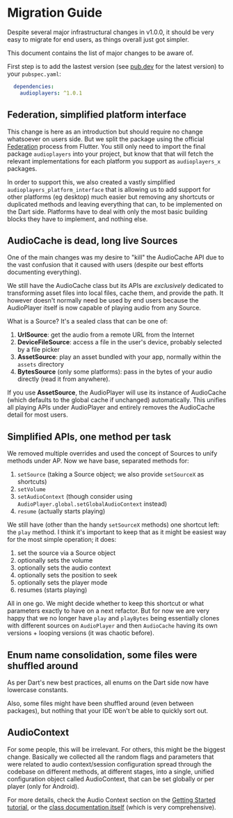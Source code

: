 # Migration Guide

Despite several major infrastructural changes in v1.0.0, it should be very easy to migrate for end users, as things overall just got simpler.

This document contains the list of major changes to be aware of.

First step is to add the lastest version (see [pub.dev](https://pub.dev/packages/audioplayers) for the latest version) to your `pubspec.yaml`:

```yaml
  dependencies:
    audioplayers: ^1.0.1
```

## Federation, simplified platform interface

This change is here as an introduction but should require no change whatsoever on users side. But we split the package using the official [Federation](https://docs.flutter.dev/development/packages-and-plugins/developing-packages) process from Flutter. You still only need to import the final package `audioplayers` into your project, but know that that will fetch the relevant implementations for each platform you support as `audioplayers_x` packages.

In order to support this, we also created a vastly simplified `audioplayers_platform_interface` that is allowing us to add support for other platforms (eg desktop) much easier but removing any shortcuts or duplicated methods and leaving everything that can, to be implemented on the Dart side. Platforms have to deal with only the most basic building blocks they have to implement, and nothing else.

## AudioCache is dead, long live Sources

One of the main changes was my desire to "kill" the AudioCache API due to the vast confusion that it caused with users (despite our best efforts documenting everything).

We still have the AudioCache class but its APIs are _exclusively_ dedicated to transforming asset files into local files, cache them, and provide the path. It however doesn't normally need be used by end users because the AudioPlayer itself is now capable of playing audio from any Source.

What is a Source? It's a sealed class that can be one of:

1. **UrlSource**: get the audio from a remote URL from the Internet
1. **DeviceFileSource**: access a file in the user's device, probably selected by a file picker
1. **AssetSource**: play an asset bundled with your app, normally within the `assets` directory
1. **BytesSource** (only some platforms): pass in the bytes of your audio directly (read it from anywhere).

If you use **AssetSource**, the AudioPlayer will use its instance of AudioCache (which defaults to the global cache if unchanged) automatically. This unifies all playing APIs under AudioPlayer and entirely removes the AudioCache detail for most users.

## Simplified APIs, one method per task

We removed multiple overrides and used the concept of Sources to unify methods under AP. Now we have base, separated methods for:

1. `setSource` (taking a Source object; we also provide `setSourceX` as shortcuts)
1. `setVolume`
1. `setAudioContext` (though consider using `AudioPlayer.global.setGlobalAudioContext` instead)
1. `resume` (actually starts playing)

We still have (other than the handy `setSourceX` methods) one shortcut left: the `play` method. I think it's important to keep that as it might be easiest way for the most simple operation; it does:

1. set the source via a Source object
1. optionally sets the volume
1. optionally sets the audio context
1. optionally sets the position to seek
1. optionally sets the player mode
1. resumes (starts playing)

All in one go. We might decide whether to keep this shortcut or what parameters exactly to have on a next refactor. But for now we are very happy that we no longer have `play` and `playBytes` being essentially clones with different sources on `AudioPlayer` and then `AudioCache` having its own versions + looping versions (it was chaotic before).

## Enum name consolidation, some files were shuffled around

As per Dart's new best practices, all enums on the Dart side now have lowercase constants.

Also, some files might have been shuffled around (even between packages), but nothing that your IDE won't be able to quickly sort out.

## AudioContext

For some people, this will be irrelevant. For others, this might be the biggest change. Basically we collected all the random flags and parameters that were related to audio context/session configuration spread through the codebase on different methods, at different stages, into a single, unified configuration object called AudioContext, that can be set globally or per player (only for Android).

For more details, check the Audio Context section on the [Getting Started tutorial](getting_started.md), or the [class documentation itself](https://github.com/bluefireteam/audioplayers/blob/main/packages/audioplayers_platform_interface/lib/api/audio_context_config.dart) (which is very comprehensive).
